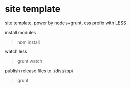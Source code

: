 # site template
site template, power by nodejs+grunt, css prefix with LESS

install modules
> npm install

watch less
> grunt watch

publish release files to ./dist/app/
> grunt
